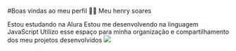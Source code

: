 #Boas vindas ao meu perfil 💙💙
Meu henry soares

Estou estudando na Alura
Estou me desenvolvendo na linguagem JavaScript
Utilizo esse espaço para minha organização e compartilhamento dos meu projetos desenvolvidos
![](https://www.google.com/imgres?q=gif%20overwatch&imgurl=https%3A%2F%2Fi.pinimg.com%2Foriginals%2F79%2Fe9%2F0f%2F79e90f58d5a72f49fc9a48ea2052278d.gif&imgrefurl=https%3A%2F%2Fwww.pinterest.com%2Fpin%2Foverwatch--47217496089110396%2F&docid=tO0wuwLcyG9P5M&tbnid=fijLYyNLu-Us5M&vet=12ahUKEwjwiLbwytOHAxXtK7kGHT0aDn4QM3oECBQQAA..i&w=589&h=327&hcb=2&ved=2ahUKEwjwiLbwytOHAxXtK7kGHT0aDn4QM3oECBQQAA)
